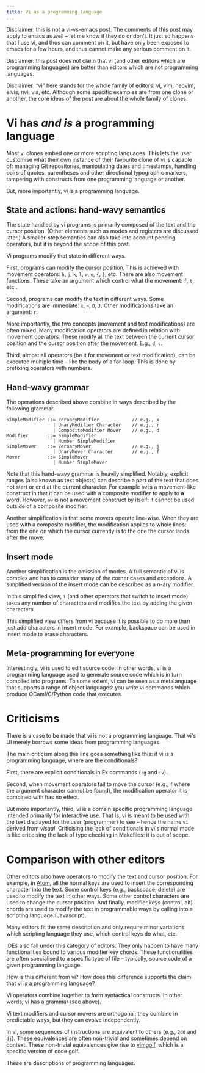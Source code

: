 ```yaml
---
title: Vi as a programming language
...
```


Disclaimer: this is not a vi-vs-emacs post.
The comments of this post may apply to emacs as well – let me know if they do or don't.
It just so happens that I use vi, and thus can comment on it, but have only been exposed to emacs for a few hours, and thus cannot make any serious comment on it.

Disclaimer: this post does not claim that vi (and other editors which are programming languages) are better than editors which are not programming languages.

Disclaimer: “vi” here stands for the whole family of editors: vi, vim, neovim, elvis, nvi, vis, etc.
Although some specific examples are from one clone or another, the core ideas of the post are about the whole family of clones.



# Vi has *and is* a programming language

Most vi clones embed one or more scripting languages.
This lets the user customise what their own instance of their favourite clone of vi is capable of: managing Git repositories, manipulating dates and timestamps, handling pairs of quotes, parentheses and other directional typographic markers, tampering with constructs from one programming language or another.

But, more importantly, vi is a programming language.


## State and actions: hand-wavy semantics

The state handled by vi programs is primarily composed of the text and the cursor position.
(Other elements such as modes and registers are discussed later.)
A smaller-step semantics can also take into account pending operators, but it is beyond the scope of this post.

Vi programs modify that state in different ways.

First, programs can modify the cursor position.
This is achieved with movement operators: `h`, `j`, `k`, `l`, `w`, `e`, `{`, `}`, etc.
There are also movement functions.
These take an argument which control what the movement: `f`, `t`, etc..

Second, programs can modify the text in different ways.
Some modifications are immediate: `x`, `~`, `D`, `J`.
Other modifications take an argument: `r`.

More importantly, the two concepts (movement and text modifications) are often mixed.
Many modification operators are defined in relation with movement operators.
These modify all the text between the current cursor position and the cursor position after the movement.
E.g., `d`, `c`.

Third, almost all operators (be it for movement or text modification), can be executed multiple time – like the body of a for-loop.
This is done by prefixing operators with numbers.


## Hand-wavy grammar

The operations described above combine in ways described by the following grammar.

```
SimpleModifier ::= ZeroaryModifier            // e.g., x
                 | UnaryModifier Character    // e.g., r
                 | CompositeModifier Mover    // e.g., d
Modifier       ::= SimpleModifier
                 | Number SimpleModifier
SimpleMover    ::= ZeroaryMover               // e.g., j
                 | UnaryMover Character       // e.g., f
Mover          ::= SimpleMover
                 | Number SimpleMover
```

Note that this hand-wavy grammar is heavily simplified.
Notably, explicit ranges (also known as text objects) can describe a part of the text that does not start or end at the current character. For example `aw` is a movement-like construct in that it can be used with a composite modifier to apply to **a** **w**ord. However, `aw` is not a movement construct by itself: it cannot be used outside of a composite modifier.

Another simplification is that some movers operate line-wise.
When they are used with a composite modifier, the modification applies to whole lines: from the one on which the cursor currently is to the one the cursor lands after the move.


## Insert mode

Another simplification is the omission of modes.
A full semantic of vi is complex and has to consider many of the corner cases and exceptions.
A simplified version of the insert mode can be described as a n-ary modifier.

In this simplified view, `i` (and other operators that switch to insert mode) takes any number of characters and modifies the text by adding the given characters.

This simplified view differs from vi because it is possible to do more than just add characters in insert mode.
For example, backspace can be used in insert mode to erase characters.


## Meta-programming for everyone

Interestingly, vi is used to edit source code.
In other words, vi is a programming language used to generate source code which is in turn compiled into programs.
To some extent, vi can be seen as a metalanguage that supports a range of object languages: you write vi commands which produce OCaml/C/Python code that executes.



# Criticisms

There is a case to be made that vi is not a programming language.
That vi's UI merely borrows some ideas from programming languages.

The main criticism along this line goes something like this: if vi is a programming language, where are the conditionals?

First, there are explicit conditionals in Ex commands (`:g` and `:v`).

Second, when movement operators fail to move the cursor (e.g., `f` where the argument character cannot be found), the modification operator it is combined with has no effect.

But more importantly, third, vi is a domain specific programming language intended primarily for interactive use.
That is, vi is meant to be used with the text displayed for the user (programmer) to see – hence the name `vi` derived from *visual*.
Criticising the lack of conditionals in vi's normal mode is like criticising the lack of type checking in Makefiles: it is out of scope.


# Comparison with other editors

Other editors also have operators to modify the text and cursor position.
For example, in [Atom](https://atom.io/), all the normal keys are used to insert the corresponding character into the text.
Some control keys (e.g., backspace, delete) are used to modify the text in other ways.
Some other control characters are used to change the cursor position.
And finally, modifier keys (control, alt) chords are used to modify the text in programmable ways by calling into a scripting language (Javascript).

Many editors fit the same description and only require minor variations: which scripting language they use, which control keys do what, etc.

IDEs also fall under this category of editors.
They only happen to have many functionalities bound to various modifier key chords.
These functionalities are often specialised to a specific type of file – typically, source code of a given programming language.

How is this different from vi?
How does this difference supports the claim that vi is a programming language?

Vi operators combine together to form syntactical constructs.
In other words, vi has a grammar (see above).

Vi text modifiers and cursor movers are orthogonal: they combine in predictable ways, but they can evolve independently.

In vi, some sequences of instructions are equivalent to others (e.g., `2dd` and `dj`).
These equivalences are often non-trivial and sometimes depend on context.
These non-trivial equivalences give rise to [vimgolf](http://www.vimgolf.com/), which is a specific version of code golf.

These are descriptions of programming languages.


